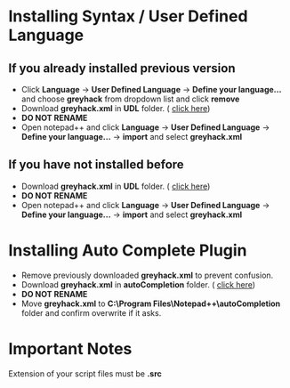# Installing Syntax / User Defined Language
## If you already installed previous version
 - Click **Language** -> **User Defined Language** -> **Define your
   language...** and choose **greyhack** from dropdown list and click
   **remove**
 - Download **greyhack.xml** in **UDL** folder. ( [click
   here](https://raw.githubusercontent.com/nightparty/greyhack/main/notepad++/UDL/greyhack.xml))
 - **DO NOT RENAME**
 - Open notepad++ and click **Language** -> **User Defined Language** ->
   **Define your language...** -> **import** and select **greyhack.xml**
## If you have not installed before
 - Download **greyhack.xml** in **UDL** folder. ( [click
    here](https://raw.githubusercontent.com/nightparty/greyhack/main/notepad++/UDL/greyhack.xml))
 - **DO NOT RENAME**
 - Open notepad++ and click **Language** -> **User Defined Language** ->
   **Define your language...** -> **import** and select **greyhack.xml**
# Installing Auto Complete Plugin
 - Remove previously downloaded **greyhack.xml** to prevent confusion.
 - Download **greyhack.xml** in **autoCompletion** folder. ( [click
   here](https://raw.githubusercontent.com/nightparty/greyhack/main/notepad++/autoCompletion/greyhack.xml))
 - **DO NOT RENAME**
 - Move **greyhack.xml** to **C:\Program
   Files\Notepad++\autoCompletion** folder and confirm overwrite if it
   asks.
# Important Notes
Extension of your script files must be **.src**

